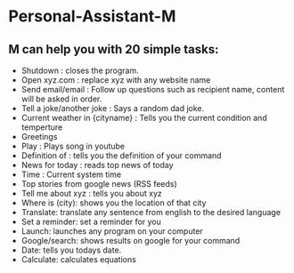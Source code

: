 # Personal-Assistant-M
 ## M can help you with 20 simple tasks:
   - Shutdown : closes the program.
   - Open xyz.com : replace xyz with any website name
   - Send email/email : Follow up questions such as recipient name, content will be asked in order.
   - Tell a joke/another joke : Says a random dad joke.
   - Current weather in {cityname} : Tells you the current condition and temperture
   - Greetings
   - Play  : Plays song in youtube
   - Definition of : tells you the definition of your command
   - News for today : reads top news of today
   - Time : Current system time
   - Top stories from google news (RSS feeds)
   - Tell me about xyz : tells you about xyz
   - Where is (city): shows you the location of that city
   - Translate: translate any sentence from english to the desired language
   - Set a reminder: set a reminder for you
   - Launch: launches any program on your computer
   - Google/search: shows results on google for your command
   - Date: tells you todays date.
   - Calculate: calculates equations
      
